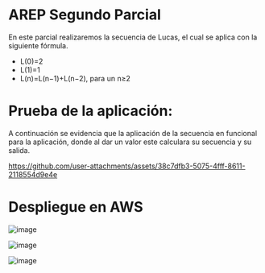 # AREP Segundo Parcial
En este parcial realizaremos la secuencia de Lucas, el cual se aplica con la siguiente fórmula.

* L(0)=2
* L(1)=1
* L(n)=L(n−1)+L(n−2), para un n≥2

# Prueba de la aplicación:

A continuación se evidencia que la aplicación de la secuencia en funcional para la aplicación, donde al dar un valor este calculara su secuencia y su salida.

https://github.com/user-attachments/assets/38c7dfb3-5075-4fff-8611-2118554d9e4e

# Despliegue en AWS

![image](https://github.com/user-attachments/assets/f0b17fa7-83ef-46de-95e8-06e1ec52ad1b)

![image](https://github.com/user-attachments/assets/91325332-6ff9-4a54-aa31-5516f0b53d04)


![image](https://github.com/user-attachments/assets/39276d52-84ac-46ef-98ee-d8ed37e07323)
